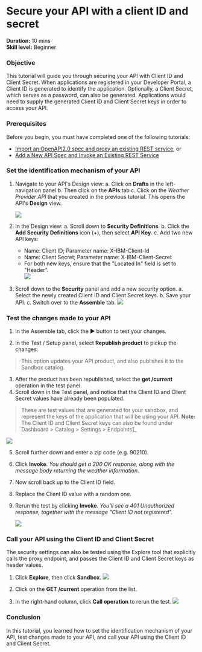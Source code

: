 # Secure your API with a client ID and secret


**Duration:** 10 mins  
**Skill level:** Beginner


### Objective

This tutorial will guide you through securing your API with Client ID and Client Secret. When applications are registered in your Developer Portal, a Client ID is generated to identify the application. Optionally, a Client Secret, which serves as a password, can also be generated. Applications would need to supply the generated Client ID and Client Secret keys in order to access your API.


### Prerequisites

Before you begin, you must have completed one of the following tutorials: 
- [Import an OpenAPI2.0 spec and proxy an existing REST service](https://github.com/ibm-apiconnect/getting-started/blob/master/bluemix/1a/README.md), or
- [Add a New API Spec and Invoke an Existing REST Service](https://github.com/ibm-apiconnect/getting-started/blob/master/bluemix/1b/README.md)


### Set the identification mechanism of your API

1. Navigate to your API's Design view:
   a. Click on **Drafts** in the left-navigation panel 
   b. Then click on the **APIs** tab
   c. Click on the _Weather Provider API_ that you created in the previous tutorial. This opens the API's **Design** view.  
   
    ![](images/1_goto_drafts_api.png)  

2. In the Design view:
   a. Scroll down to **Security Definitions**.
   b. Click the **Add Security Definitions** icon (+), then select **API Key**. 
   c. Add two new API keys:
      - Name: Client ID;  Parameter name: X-IBM-Client-Id  
      - Name: Client Secret;  Parameter name: X-IBM-Client-Secret  
      - For both new keys, ensure that the "Located In" field is set to "Header".  
        ![](images/2_security_definitions.png)  

3. Scroll down to the **Security** panel and add a new security option.
   a. Select the newly created Client ID and Client Secret keys.
   b. Save your API. 
   c. Switch over to the **Assemble** tab.
    ![](images/3_security_option.png)  


### Test the changes made to your API

1. In the Assemble tab, click the ► button to test your changes.

2. In the Test / Setup panel, select **Republish product** to pickup the changes. 
> This option updates your API product, and also publishes it to the Sandbox catalog.

3. After the product has been republished, select the **get /current** operation in the test panel.
4. Scroll down in the Test panel, and notice that the Client ID and Client Secret values have already been populated. 
> These are test values that are generated for your sandbox, and represent the keys of the application that will be using your API.
> **Note:** The Client ID and Client Secret keys can also be found under Dashboard > Catalog > Settings > Endpoints]_   
  
  ![](images/test_api_keys_1.png)

5. Scroll further down and enter a zip code (e.g. 90210). 
6. Click **Invoke**. _You should get a 200 OK response, along with the message body returning the weather information._
7. Now scroll back up to the Client ID field. 
8. Replace the Client ID value with a random one.
9. Rerun the test by clicking **Invoke**. _You'll see a 401 Unauthorized response, together with the message "Client ID not registered"._  

    ![](images/test_api_keys_3.png)  


### Call your API using the Client ID and Client Secret

The security settings can also be tested using the Explore tool that explicitly calls the proxy endpoint, and passes the Client ID and Client Secret keys as header values.

1. Click **Explore**, then click **Sandbox**.
    ![](images/explore_1.png)

2. Click on the **GET /current** operation from the list.

3. In the right-hand column, click **Call operation** to rerun the test.
    ![](images/explore_3.png)

### Conclusion
In this tutorial, you learned how to set the identification mechanism of your API, test changes made to your API, and call your API using the Client ID and Client Secret. 
